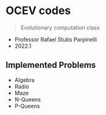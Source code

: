 # OCEV codes
> Evolutionary computation  class

- Professor Rafael Stubs Parpinelli
- 2022.1

## Implemented Problems

* Algebra
* Radio
* Maze
* N-Queens
* P-Queens
